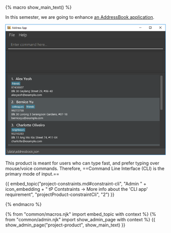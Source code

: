 {% macro show_main_text() %} 
<div id="main">

In this semester, we are going to enhance [an AddressBook application](https://se-edu.github.io/addressbook-level3/).

<img src="https://github.com/se-edu/addressbook-level3/raw/master/docs/images/Ui.png" width="600"/>
<p/>

This product is meant for users who can type fast, and prefer typing over mouse/voice commands. Therefore, ==Command Line Interface (CLI) is the primary mode of input.== 

{{ embed_topic("project-constraints.md#constraint-cli", "Admin " + icon_embedding + " tP Contstraints → More info about the 'CLI app' requirement", "projectProduct-constraintCli", "2") }}
<p/>

</div>
{% endmacro %} 

{% from "common/macros.njk" import embed_topic with context %}
{% from "common/admin.njk" import show_admin_page with context %}
{{ show_admin_page("project-product", show_main_text) }}
